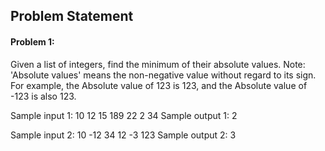 ## Problem Statement

#### Problem 1:
Given a list of integers, find the minimum of their absolute values. 
Note:
'Absolute values' means the non-negative value without regard to its sign. For example, the Absolute value of 123 is 123, and the Absolute value of -123 is also 123. 

Sample input 1:
10 12 15 189 22 2 34
Sample output 1: 
2

Sample input 2:
10 -12 34 12 -3 123
Sample output 2:
3